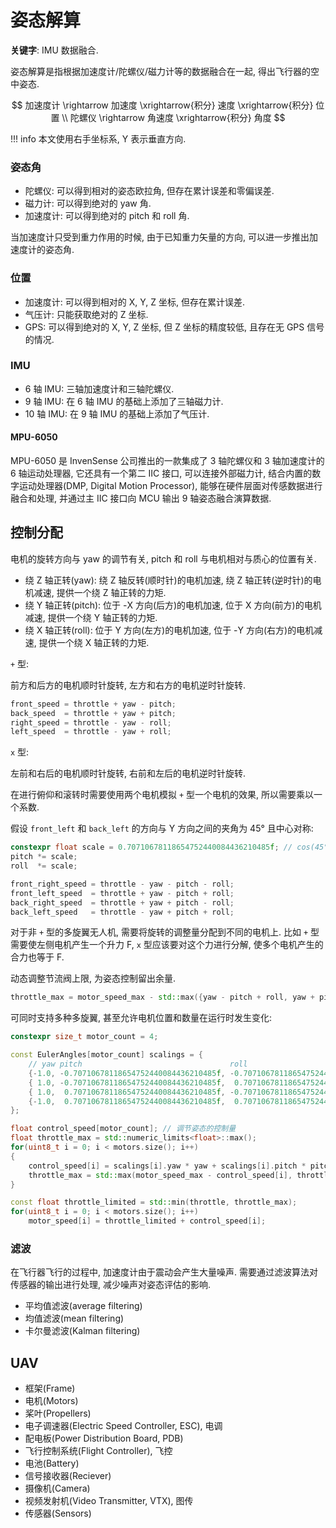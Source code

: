 # 姿态解算

**关键字**: IMU 数据融合.

姿态解算是指根据加速度计/陀螺仪/磁力计等的数据融合在一起, 得出飞行器的空中姿态.

$$
加速度计 \rightarrow 加速度 \xrightarrow{积分} 速度 \xrightarrow{积分} 位置 \\ 陀螺仪 \rightarrow 角速度 \xrightarrow{积分} 角度
$$

!!! info 本文使用右手坐标系, Y 表示垂直方向.

### 姿态角

* 陀螺仪: 可以得到相对的姿态欧拉角, 但存在累计误差和零偏误差.
* 磁力计: 可以得到绝对的 yaw 角.
* 加速度计: 可以得到绝对的 pitch 和 roll 角.

当加速度计只受到重力作用的时候, 由于已知重力矢量的方向, 可以进一步推出加速度计的姿态角.

### 位置

* 加速度计: 可以得到相对的 X, Y, Z 坐标, 但存在累计误差.
* 气压计: 只能获取绝对的 Z 坐标.
* GPS: 可以得到绝对的 X, Y, Z 坐标, 但 Z 坐标的精度较低, 且存在无 GPS 信号的情况.

### IMU

* 6 轴 IMU: 三轴加速度计和三轴陀螺仪.
* 9 轴 IMU: 在 6 轴 IMU 的基础上添加了三轴磁力计.
* 10 轴 IMU: 在 9 轴 IMU 的基础上添加了气压计.

#### MPU-6050

MPU-6050 是 InvenSense 公司推出的一款集成了 3 轴陀螺仪和 3 轴加速度计的 6 轴运动处理器, 它还具有一个第二 IIC 接口, 可以连接外部磁力计, 结合内置的数字运动处理器(DMP, Digital Motion Processor), 能够在硬件层面对传感数据进行融合和处理, 并通过主 IIC 接口向 MCU 输出 9 轴姿态融合演算数据.

## 控制分配

电机的旋转方向与 yaw 的调节有关, pitch 和 roll 与电机相对与质心的位置有关.

* 绕 Z 轴正转(yaw): 绕 Z 轴反转(顺时针)的电机加速, 绕 Z 轴正转(逆时针)的电机减速, 提供一个绕 Z 轴正转的力矩.
* 绕 Y 轴正转(pitch): 位于 -X 方向(后方)的电机加速, 位于 X 方向(前方)的电机减速, 提供一个绕 Y 轴正转的力矩.
* 绕 X 轴正转(roll): 位于 Y 方向(左方)的电机加速, 位于 -Y 方向(右方)的电机减速, 提供一个绕 X 轴正转的力矩.

`+` 型:

前方和后方的电机顺时针旋转, 左方和右方的电机逆时针旋转.

```cpp
front_speed = throttle + yaw - pitch;
back_speed  = throttle + yaw + pitch;
right_speed = throttle - yaw - roll;
left_speed  = throttle - yaw + roll;
```

`x` 型:

左前和右后的电机顺时针旋转, 右前和左后的电机逆时针旋转.

在进行俯仰和滚转时需要使用两个电机模拟 `+` 型一个电机的效果, 所以需要乘以一个系数.

假设 `front_left` 和 `back_left` 的方向与 Y 方向之间的夹角为 45° 且中心对称:

```cpp
constexpr float scale = 0.70710678118654752440084436210485f; // cos(45°)
pitch *= scale;
roll  *= scale;

front_right_speed = throttle - yaw - pitch - roll;
front_left_speed  = throttle + yaw - pitch + roll;
back_right_speed  = throttle + yaw + pitch - roll;
back_left_speed   = throttle - yaw + pitch + roll;
```

对于非 `+` 型的多旋翼无人机, 需要将旋转的调整量分配到不同的电机上. 比如 `+` 型需要使左侧电机产生一个升力 F, `x` 型应该要对这个力进行分解, 使多个电机产生的合力也等于 F.

动态调整节流阀上限, 为姿态控制留出余量.

```cpp
throttle_max = motor_speed_max - std::max({yaw - pitch + roll, yaw + pitch - roll, -yaw + pitch + roll});
```

可同时支持多种多旋翼, 甚至允许电机位置和数量在运行时发生变化:

```cpp
constexpr size_t motor_count = 4;

const EulerAngles[motor_count] scalings = {
    // yaw pitch                                 roll
    {-1.0, -0.70710678118654752440084436210485f, -0.70710678118654752440084436210485f}, // front right
    { 1.0, -0.70710678118654752440084436210485f,  0.70710678118654752440084436210485f}, // front left
    { 1.0,  0.70710678118654752440084436210485f, -0.70710678118654752440084436210485f}, // back right
    {-1.0,  0.70710678118654752440084436210485f,  0.70710678118654752440084436210485f}, // back left
};

float control_speed[motor_count]; // 调节姿态的控制量
float throttle_max = std::numeric_limits<float>::max();
for(uint8_t i = 0; i < motors.size(); i++)
{
    control_speed[i] = scalings[i].yaw * yaw + scalings[i].pitch * pitch + scalings[i].roll * roll;
    throttle_max = std::max(motor_speed_max - control_speed[i], throttle_max);
}

const float throttle_limited = std::min(throttle, throttle_max);
for(uint8_t i = 0; i < motors.size(); i++)
    motor_speed[i] = throttle_limited + control_speed[i];
```

### 滤波

在飞行器飞行的过程中, 加速度计由于震动会产生大量噪声. 需要通过滤波算法对传感器的输出进行处理, 减少噪声对姿态评估的影响.

* 平均值滤波(average filtering)
* 均值滤波(mean filtering)
* 卡尔曼滤波(Kalman filtering)

## UAV

* 框架(Frame)
* 电机(Motors)
* 桨叶(Propellers)
* 电子调速器(Electric Speed Controller, ESC), 电调
* 配电板(Power Distribution Board, PDB)
* 飞行控制系统(Flight Controller), 飞控
* 电池(Battery)
* 信号接收器(Reciever)
* 摄像机(Camera)
* 视频发射机(Video Transmitter, VTX), 图传
* 传感器(Sensors)
